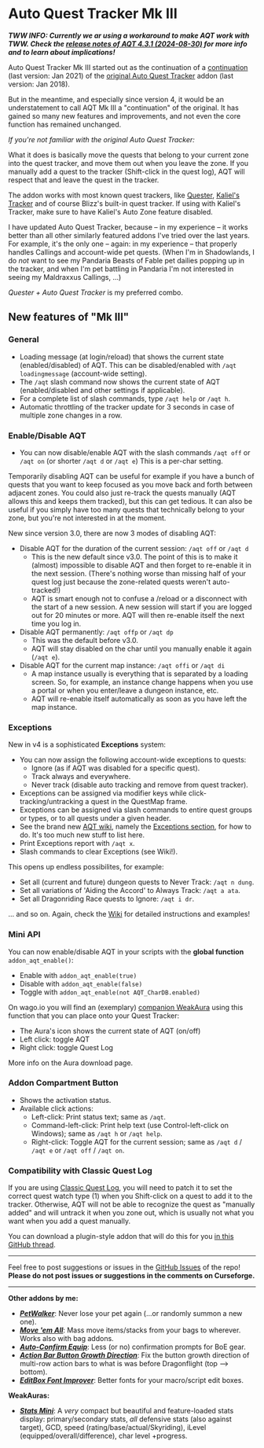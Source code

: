 # Auto Quest Tracker Mk III

***TWW INFO: Currently we ar using a workaround to make AQT work with TWW. Check the [release notes of AQT 4.3.1 (2024-08-30)](https://www.curseforge.com/wow/addons/auto-quest-tracker-mk-iii/files/5677938) for more info and to learn about implications!***

Auto Quest Tracker Mk III started out as the continuation of a [continuation](https://github.com/gamer-angel05/AutoQuestTracker) (last version: Jan 2021) of the [original Auto Quest Tracker](https://www.curseforge.com/wow/addons/auto-quest-tracker) addon (last version: Jan 2018).

But in the meantime, and especially since version 4, it would be an understatement to call AQT Mk III a "continuation" of the original. It has gained so many new features and improvements, and not even the core function has remained unchanged.

_If you're not familiar with the original Auto Quest Tracker:_  

What it does is basically move the quests that belong to your current zone into the quest tracker, and move them out when you leave the zone. If you manually add a quest to the tracker (Shift-click in the quest log), AQT will respect that and leave the quest in the tracker.  

The addon works with most known quest trackers, like [Quester](https://www.curseforge.com/wow/addons/quester), [Kaliel's Tracker](https://www.curseforge.com/wow/addons/kaliels-tracker) and of course Blizz's built-in quest tracker. If using with Kaliel's Tracker, make sure to have Kaliel's Auto Zone feature disabled.

I have updated Auto Quest Tracker, because – in my experience – it works better than all other similarly featured addons I've tried over the last years. For example, it's the only one – again: in my experience – that properly handles Callings and account-wide pet quests. (When I'm in Shadowlands, I do _not_ want to see my Pandaria Beasts of Fable pet dailies popping up in the tracker, and when I'm pet battling in Pandaria I'm not interested in seeing my Maldraxxus Callings, …)

_Quester + Auto Quest Tracker_ is my preferred combo.

## New features of "Mk III"

### General

- Loading message (at login/reload) that shows the current state (enabled/disabled) of AQT. This can be disabled/enabled with `/aqt loadingmessage` (account-wide setting).
- The `/aqt` slash command now shows the current state of AQT (enabled/disabled and other settings if applicable).  
- For a complete list of slash commands, type `/aqt help` or `/aqt h`.
- Automatic throttling of the tracker update for 3 seconds in case of multiple zone changes in a row.

### Enable/Disable AQT

- You can now disable/enable AQT with the slash commands `/aqt off` or `/aqt on` (or shorter `/aqt d` or `/aqt e`) This is a per-char setting.

Temporarily disabling AQT can be useful for example if you have a bunch of quests that you want to keep focused as you move back and forth between adjacent zones. You could also just re-track the quests manually (AQT allows this and keeps them tracked), but this can get tedious.
It can also be useful if you simply have too many quests that technically belong to your zone, but you're not interested in at the moment.

New since version 3.0, there are now 3 modes of disabling AQT:

- Disable AQT for the duration of the current session: `/aqt off` or `/aqt d`
  - This is the new default since v3.0. The point of this is to make it (almost) impossible to disable AQT and then forget to re-enable it in the next session. (There's nothing worse than missing half of your quest log just because the zone-related quests weren't auto-tracked!)
  - AQT is smart enough not to confuse a /reload or a disconnect with the start of a new session. A new session will start if you are logged out for 20 minutes or more. AQT will then re-enable itself the next time you log in.
- Disable AQT permanently: `/aqt offp` or `/aqt dp`
  - This was the default before v3.0.
  - AQT will stay disabled on the char until you manually enable it again (`/aqt e`).
- Disable AQT for the current map instance: `/aqt offi` or `/aqt di`
  - A map instance usually is everything that is separated by a loading screen. So, for example, an instance change happens when you use a portal or when you enter/leave a dungeon instance, etc.
  - AQT will re-enable itself automatically as soon as you have left the map instance.

### Exceptions

New in v4 is a sophisticated __Exceptions__ system:

- You can now assign the following account-wide exceptions to quests:
  - Ignore (as if AQT was disabled for a specific quest).
  - Track always and everywhere.
  - Never track (disable auto tracking and remove from quest tracker).
- Exceptions can be assigned via modifier keys while click-tracking/untracking a quest in the QuestMap frame.
- Exceptions can be assigned via slash commands to entire quest groups or types, or to all quests under a given header.
- See the brand new [AQT wiki](https://github.com/tflo/Auto-Quest-Tracker-MkIII/wiki), namely the [Exceptions section](https://github.com/tflo/Auto-Quest-Tracker-MkIII/wiki/Exceptions), for how to do. It's too much new stuff to list here.
- Print Exceptions report with `/aqt x`.
- Slash commands to clear Exceptions (see Wiki!).

This opens up endless possibilites, for example:

- Set all (current and future) dungeon quests to Never Track: `/aqt n dung`.
- Set all variations of 'Aiding the Accord' to Always Track: `/aqt a ata`.
- Set all Dragonriding Race quests to Ignore: `/aqt i dr`.

… and so on. Again, check the [Wiki](https://github.com/tflo/Auto-Quest-Tracker-MkIII/wiki/Exceptions) for detailed instructions and examples!

### Mini API

You can now enable/disable AQT in your scripts with the __global function__ `addon_aqt_enable()`:

- Enable with `addon_aqt_enable(true)`
- Disable with `addon_aqt_enable(false)`
- Toggle with `addon_aqt_enable(not AQT_CharDB.enabled)`

On wago.io you will find an (exemplary) [companion WeakAura](https://wago.io/3sHwNATna) using this function that you can place onto your Quest Tracker:

- The Aura's icon shows the current state of AQT (on/off)
- Left click: toggle AQT
- Right click: toggle Quest Log

More info on the Aura download page.

### Addon Compartment Button

- Shows the activation status.
- Available click actions:
  - Left-click: Print status text; same as `/aqt`.
  - Command-left-click: Print help text (use Control-left-click on Windows); same as `/aqt h` or `/aqt help`.
  - Right-click: Toggle AQT for the current session; same as `/aqt d` / `/aqt e` or `/aqt off` / `/aqt on`.

### Compatibility with Classic Quest Log

If you are using [Classic Quest Log](https://www.curseforge.com/wow/addons/classic-quest-log), you will need to patch it to set the correct quest watch type (1) when you Shift-click on a quest to add it to the tracker. Otherwise, AQT will not be able to recognize the quest as "manually added" and will untrack it when you zone out, which is usually not what you want when you add a quest manually.

You can download a plugin-style addon that will do this for you [in this GitHub thread](https://github.com/tflo/Auto-Quest-Tracker-MkIII/issues/2).  

---

Feel free to post suggestions or issues in the [GitHub Issues](https://github.com/tflo/Auto-Quest-Tracker-MkIII/issues) of the repo!
__Please do not post issues or suggestions in the comments on Curseforge.__

---

__Other addons by me:__

- [___PetWalker___](https://www.curseforge.com/wow/addons/petwalker): Never lose your pet again (…or randomly summon a new one).
- [___Move 'em All___](https://www.curseforge.com/wow/addons/move-em-all): Mass move items/stacks from your bags to wherever. Works also with bag addons.
- [___Auto-Confirm Equip___](https://www.curseforge.com/wow/addons/auto-confirm-equip): Less (or no) confirmation prompts for BoE gear.
- [___Action Bar Button Growth Direction___](https://www.curseforge.com/wow/addons/action-bar-button-growth-direction): Fix the button growth direction of multi-row action bars to what is was before Dragonflight (top --> bottom).
- [___EditBox Font Improver___](https://www.curseforge.com/wow/addons/editbox-font-improver): Better fonts for your macro/script edit boxes.

__WeakAuras:__

- [___Stats Mini___](https://wago.io/S4023p3Im): A *very* compact but beautiful and feature-loaded stats display: primary/secondary stats, *all* defensive stats (also against target), GCD, speed (rating/base/actual/Skyriding), iLevel (equipped/overall/difference), char level +progress.
